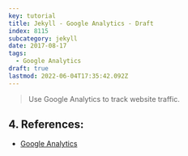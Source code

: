 ```yaml
---
key: tutorial
title: Jekyll - Google Analytics - Draft
index: 8115
subcategory: jekyll
date: 2017-08-17
tags:
  - Google Analytics
draft: true
lastmod: 2022-06-04T17:35:42.092Z
---
```


> Use Google Analytics to track website traffic.



## 4. References:
* [Google Analytics](https://analytics.google.com/analytics/)
